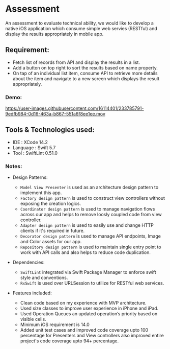 # Assessment
An assessment to evaluate technical ability, we would like to develop a native iOS application which consume simple web servies (RESTful) and display the results appropriately in mobile app.

## Requirement:
- Fetch list of records from API and display the results in a list.
- Add a button on top right to sort the results based on name property.
- On tap of an individual list item, consume API to retrieve more details about the item and navigate to a new screen which displays the result appropriately.

### Demo:
https://user-images.githubusercontent.com/16114401/233785791-9edfb984-0d16-463a-b867-551a6f8ee1ee.mov

## Tools & Technologies used:
- IDE      : XCode 14.2
- Language : Swift 5.7
- Tool     : SwiftLint 0.51.0

### Notes:
* Design Patterns:
    * `Model View Presenter` is used as an architecture design pattern to implement this app.
    * `Factory design pattern` is used to construct view controllers without exposing the creation logics.
    * `Coordinator design pattern` is used to manage navigation flows across our app and helps to remove loosly coupled code from view controller.
    * `Adapter design pattern` is used to easily use and change HTTP clients if it's required in future.
    * `Decorator design pattern` is used to manage API endpoints, Image and Color assets for our app.
    * `Repository design pattern` is used to maintain single entry point to work with API calls and also helps to reduce code duplication.

* Dependencies:
    * `SwiftLint` integrated via Swift Package Manager to enforce swift style and conventions.
    * `RxSwift` is used over URLSession to utilize for RESTful web services.

* Features included:
    * Clean code based on my experience with MVP architecture.
    * Used size classes to improve user experience in iPhone and iPad.
    * Used Operation Queues an updated operation’s priority based on visible cells.
    * Minimum iOS requirement is 14.0
    * Added unit test cases and improved code coverage upto 100 percentage for Presenters and View controllers also improved entire project's code coverage upto 94+ percentage.
